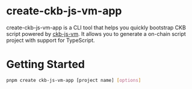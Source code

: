 # create-ckb-js-vm-app
create-ckb-js-vm-app is a CLI tool that helps you quickly bootstrap CKB script powered by [ckb-js-vm](https://github.com/nervosnetwork/ckb-js-vm). It allows you to generate a on-chain script project with support for TypeScript.

# Getting Started

```bash
pnpm create ckb-js-vm-app [project name] [options]
```
